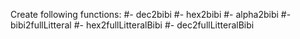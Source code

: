 Create following functions:
	#- dec2bibi
	#- hex2bibi
	#- alpha2bibi
	#- bibi2fullLitteral
	#- hex2fullLitteralBibi
	#- dec2fullLitteralBibi
